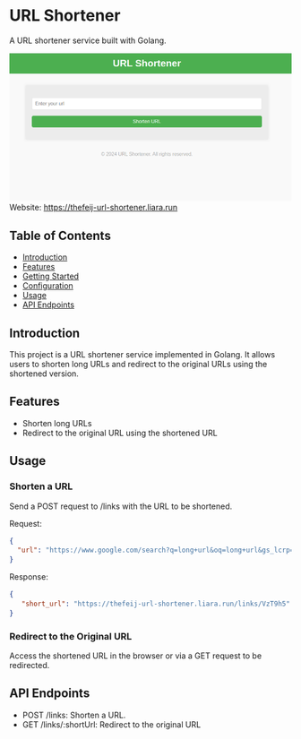 # URL Shortener

A URL shortener service built with Golang. 


![Home Page Screenshot](./assets/home-page-screenshot.png)
Website: https://thefeij-url-shortener.liara.run

## Table of Contents

- [Introduction](#introduction)
- [Features](#features)
- [Getting Started](#getting-started)
- [Configuration](#configuration)
- [Usage](#usage)
- [API Endpoints](#api-endpoints)

## Introduction

This project is a URL shortener service implemented in Golang. It allows users to shorten long URLs and redirect to the original URLs using the shortened version.

## Features

- Shorten long URLs
- Redirect to the original URL using the shortened URL

## Usage

### Shorten a URL
Send a POST request to /links with the URL to be shortened.

Request:
```json
{
  "url": "https://www.google.com/search?q=long+url&oq=long+url&gs_lcrp=EgZjaHJvbWUyBggAEEUYOTIHCAEQABiABDIJCAIQABgKGIAEMgcIAxAuGIAEMgcIBBAuGIAEMgcIBRAAGIAEMgcIBhAAGIAEMgcIBxAAGIAEMgcICBAAGIAEMgcICRAAGIAE0gEIMTgzNmowajeoAgCwAgA&sourceid=chrome&ie=UTF-8"
}
```

Response:
```json
{
   "short_url": "https://thefeij-url-shortener.liara.run/links/VzT9h5"
}
```

### Redirect to the Original URL
Access the shortened URL in the browser or via a GET request to be redirected.

## API Endpoints
- POST /links: Shorten a URL.
- GET /links/:shortUrl: Redirect to the original URL